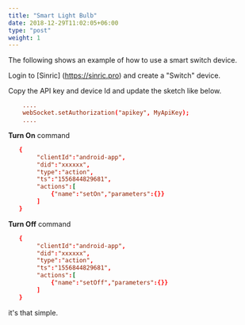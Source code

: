 ```yaml
---
title: "Smart Light Bulb"
date: 2018-12-29T11:02:05+06:00
type: "post"
weight: 1
---
```



The following shows an example of how to use a smart switch device.

Login to [Sinric] (https://sinric.pro) and create a "Switch" device.

Copy the API key and device Id and update the sketch like below.

```toml
    ....
    webSocket.setAuthorization("apikey", MyApiKey);
    ....
```

<b>Turn On</b> command 
    
```toml
   {
        "clientId":"android-app",
        "did":"xxxxxx",
        "type":"action",
        "ts":"1556844829681",
        "actions":[
            {"name":"setOn","parameters":{}}
        ]
   }
```

<b>Turn Off</b> command 
    
```toml
   {
        "clientId":"android-app",
        "did":"xxxxxx",
        "type":"action",
        "ts":"1556844829681",
        "actions":[
            {"name":"setOff","parameters":{}}
        ]
   }
```


it's that simple. 


<!-- Just download latest version of [Hugo binary (> 0.53)](https://gohugo.io/getting-started/installing/) for your OS (Windows, Linux, Mac) : it's that simple. 

![image example](../../../../images/hugo.jpg "image")
-->